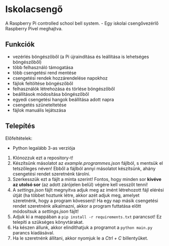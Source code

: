 # Iskolacsengő
A Raspberry Pi controlled school bell system. - Egy iskolai csengővezérlő Raspberry Pivel meghajtva.

## Funkciók
- vezérlés böngészőből (a Pi újraindítása és leállítása is lehetséges böngészőből)
- több felhasználó támogatása
- több csengetési rend mentése
- csengetési rendek hozzárendelése napokhoz
- fájlok feltöltése böngészőből
- felhasználók létrehozása és törlése böngészőből
- beállítások módosítása böngészőből
- egyedi csengetési hangok beállítása adott napra
- csengetés szüneteltetése
- fájlok manuális lejátszása

## Telepítés
Előfeltételek:
  - Python legalább 3-as verziója

1. Klónozzuk ezt a repository-t!
2. Készítsünk másolatot az *example.programmes.json* fájlból, s mentsük el tetszőleges néven! Ebből a fájlból annyi másolatot készítsünk, ahány csengetési rendet szeretnénk tárolni.
3. Szerkesszük ezt a fájlt a minta szerint! Fontos, hogy minden sor **kivéve az utolsó sor** (az adott zárójelen belül) végére kell vesszőt tenni!
4. A *settings.json* fájlt megnyitva adjuk meg az imént létrehozott fájl elérési útját (ha többet hoztunk létre, akkor azét adjuk meg, amelyet szeretnénk, hogy a program kövessen)! Ha egy nap másik csengetési rendet szeretnénk alkalmazni, akkor a program futtatása előtt módosítsuk a *settings.json* fájlt!
5. Adjuk ki a mappában a `pip install -r requirements.txt` parancsot! Ez telepíti a szükséges könyvtárakat.
6. Ha készen állunk, akkor elindíthatjuk a programot a `python main.py` parancs kiadásával.
7. Ha le szeretnénk állítani, akkor nyomjuk le a *Ctrl + C* billentyűket.
